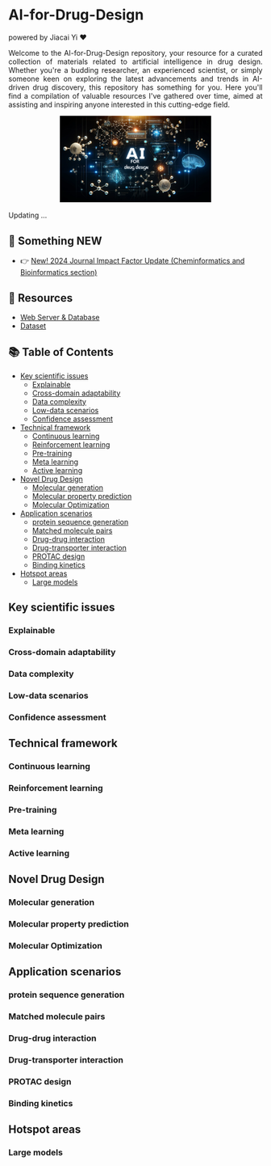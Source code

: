 # AI-for-Drug-Design <!-- omit from toc -->

powered by Jiacai Yi ❤

<div style="text-align: justify;">
Welcome to the AI-for-Drug-Design repository, your resource for a curated collection of materials related to artificial intelligence in drug design. Whether you're a budding researcher, an experienced scientist, or simply someone keen on exploring the latest advancements and trends in AI-driven drug discovery, this repository has something for you. Here you'll find a compilation of valuable resources I've gathered over time, aimed at assisting and inspiring anyone interested in this cutting-edge field.
</div>

<p align="center">
<img src="assets/home.webp" alt="Abstract" width="300">
</p>

Updating ...

## 📢 Something NEW <!-- omit from toc -->

- 👉 [New! 2024 Journal Impact Factor Update (Cheminformatics and Bioinformatics section)](docs/JIF.md)

## 🍱 Resources <!-- omit from toc -->

- [Web Server & Database](resources/tools.md)
- [Dataset](resources/dataset.md)

## 📚 Table of Contents <!-- omit from toc -->

- [Key scientific issues](#key-scientific-issues)
  - [Explainable](#explainable)
  - [Cross-domain adaptability](#cross-domain-adaptability)
  - [Data complexity](#data-complexity)
  - [Low-data scenarios](#low-data-scenarios)
  - [Confidence assessment](#confidence-assessment)
- [Technical framework](#technical-framework)
  - [Continuous learning](#continuous-learning)
  - [Reinforcement learning](#reinforcement-learning)
  - [Pre-training](#pre-training)
  - [Meta learning](#meta-learning)
  - [Active learning](#active-learning)
- [Novel Drug Design](#novel-drug-design)
  - [Molecular generation](#molecular-generation)
  - [Molecular property prediction](#molecular-property-prediction)
  - [Molecular Optimization](#molecular-optimization)
- [Application scenarios](#application-scenarios)
  - [protein sequence generation](#protein-sequence-generation)
  - [Matched molecule pairs](#matched-molecule-pairs)
  - [Drug-drug interaction](#drug-drug-interaction)
  - [Drug-transporter interaction](#drug-transporter-interaction)
  - [PROTAC design](#protac-design)
  - [Binding kinetics](#binding-kinetics)
- [Hotspot areas](#hotspot-areas)
  - [Large models](#large-models)

## Key scientific issues

### Explainable

### Cross-domain adaptability

### Data complexity

### Low-data scenarios

### Confidence assessment

## Technical framework

### Continuous learning

### Reinforcement learning

### Pre-training

### Meta learning

### Active learning

## Novel Drug Design

### Molecular generation

### Molecular property prediction

### Molecular Optimization

## Application scenarios

### protein sequence generation

### Matched molecule pairs

### Drug-drug interaction

### Drug-transporter interaction

### PROTAC design

### Binding kinetics

## Hotspot areas

### Large models
